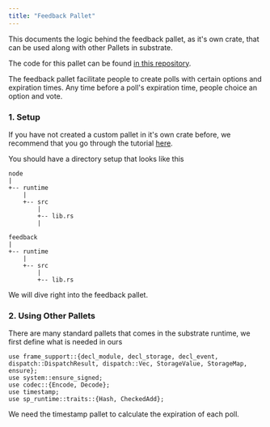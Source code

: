 ```yaml
---
title: "Feedback Pallet"
---
```


This documents the logic behind the feedback pallet, as it's own crate, that can be used along with other Pallets in substrate.

The code for this pallet can be found [in this repository]().

The feedback pallet facilitate people to create polls with certain options and expiration times. Any time before a poll's expiration time, people choice an option and vote. 

### 1. Setup

If you have not created a custom pallet in it's own crate before, we recommend that you go through the tutorial [here](https://substrate.dev/docs/en/tutorials/creating-a-runtime-module/). 

You should have a directory setup that looks like this 

```
node
|
+-- runtime
    |
    +-- src
        |
        +-- lib.rs
        |

feedback
|
+-- runtime
    |
    +-- src
        |
        +-- lib.rs
```

We will dive right into the feedback pallet. 

### 2. Using Other Pallets

There are many standard pallets that comes in the substrate runtime, we first define what is needed in ours

```
use frame_support::{decl_module, decl_storage, decl_event, dispatch::DispatchResult, dispatch::Vec, StorageValue, StorageMap, ensure};
use system::ensure_signed;
use codec::{Encode, Decode};
use timestamp;
use sp_runtime::traits::{Hash, CheckedAdd};
```

We need the timestamp pallet to calculate the expiration of each poll. 

